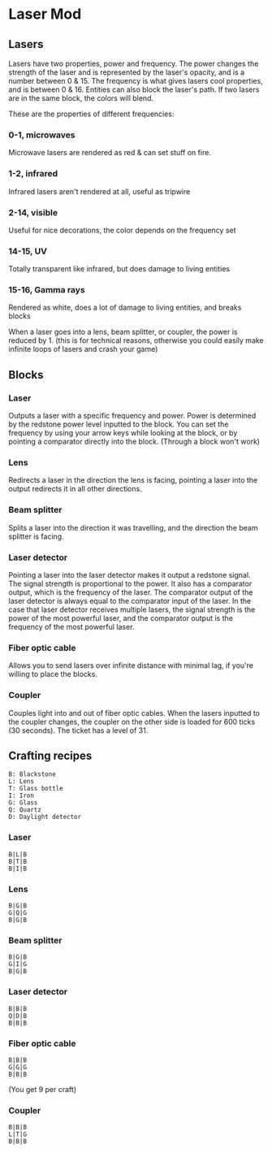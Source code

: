# Laser Mod

## Lasers

Lasers have two properties, power and frequency. The power changes the strength of the laser and is represented by the laser's opacity, and is a number between 0 & 15. The frequency is what gives lasers cool properties, and is between 0 & 16. Entities can also block the laser's path. If two lasers are in the same block, the colors will blend.

These are the properties of different frequencies:
### 0-1, microwaves
Microwave lasers are rendered as red & can set stuff on fire.

### 1-2, infrared
Infrared lasers aren't rendered at all, useful as tripwire

### 2-14, visible
Useful for nice decorations, the color depends on the frequency set

### 14-15, UV
Totally transparent like infrared, but does damage to living entities

### 15-16, Gamma rays
Rendered as white, does a lot of damage to living entities, and breaks blocks

When a laser goes into a lens, beam splitter, or coupler, the power is reduced by 1. (this is for technical reasons, otherwise you could easily make infinite loops of lasers and crash your game)

## Blocks

### Laser
Outputs a laser with a specific frequency and power. Power is determined by the redstone power level inputted to the block. You can set the frequency by using your arrow keys while looking at the block, or by pointing a comparator directly into the block. (Through a block won't work)

### Lens
Redirects a laser in the direction the lens is facing, pointing a laser into the output redirects it in all other directions.

### Beam splitter
Splits a laser into the direction it was travelling, and the direction the beam splitter is facing.

### Laser detector
Pointing a laser into the laser detector makes it output a redstone signal. The signal strength is proportional to the power. It also has a comparator output, which is the frequency of the laser. The comparator output of the laser detector is always equal to the comparator input of the laser. In the case that laser detector receives multiple lasers, the signal strength is the power of the most powerful laser, and the comparator output is the frequency of the most powerful laser.

### Fiber optic cable
Allows you to send lasers over infinite distance with minimal lag, if you're willing to place the blocks.

### Coupler
Couples light into and out of fiber optic cables. When the lasers inputted to the coupler changes, the coupler on the other side is loaded for 600 ticks (30 seconds). The ticket has a level of 31.

## Crafting recipes

```
B: Blackstone
L: Lens
T: Glass bottle
I: Iron
G: Glass
Q: Quartz
D: Daylight detector
```

### Laser
```
B|L|B
B|T|B
B|I|B
```

### Lens
```
B|G|B
G|Q|G
B|G|B
```

### Beam splitter
```
B|G|B
G|I|G
B|G|B
```

### Laser detector
```
B|B|B
Q|D|B
B|B|B
```

### Fiber optic cable
```
B|B|B
G|G|G
B|B|B
```
(You get 9 per craft)

### Coupler
```
B|B|B
L|T|G
B|B|B
```